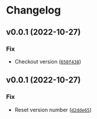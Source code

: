 # Changelog

<!--next-version-placeholder-->

## v0.0.1 (2022-10-27)
### Fix
* Checkout version ([`650f438`](https://github.com/eran-frontegg/py-semver-test/commit/650f4383ddff7097cc9217137f1159cb908e69af))

## v0.0.1 (2022-10-27)
### Fix
* Reset version number ([`d2dde65`](https://github.com/eran-frontegg/py-semver-test/commit/d2dde6596bc982c4de11b5a52e55c1fe07d18053))
